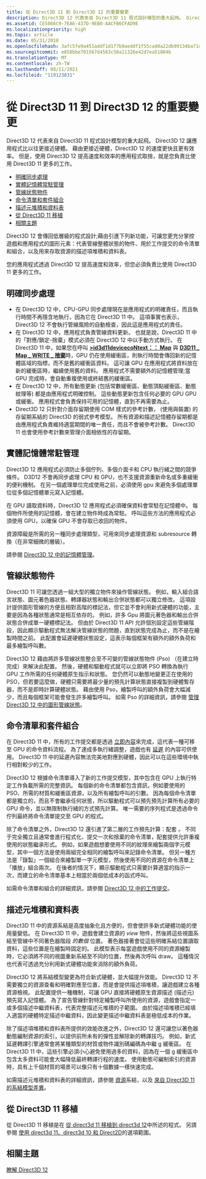 ```yaml
---
title: 從 Direct3D 11 到 Direct3D 12 的重要變更
description: Direct3D 12 代表來自 Direct3D 11 程式設計模型的重大起飛。 Direct3D 12 讓應用程式比以往更接近硬體。
ms.assetid: CE5066C9-7EA6-437D-9EB0-AACFB6CFAD9E
ms.localizationpriority: high
ms.topic: article
ms.date: 05/31/2018
ms.openlocfilehash: 3afc5fe9a451addf1d1f7b9aeddf1f55ca40a22db99134ba71d8195c72ad2b13
ms.sourcegitcommit: e858bbe701567d4583c50a11326e42d7ea51804b
ms.translationtype: MT
ms.contentlocale: zh-TW
ms.lasthandoff: 08/11/2021
ms.locfileid: "119123831"
---
```

# <a name="important-changes-from-direct3d-11-to-direct3d-12"></a>從 Direct3D 11 到 Direct3D 12 的重要變更

Direct3D 12 代表來自 Direct3D 11 程式設計模型的重大起飛。 Direct3D 12 讓應用程式比以往更接近硬體。 藉由更接近硬體，Direct3D 12 的速度更快且更有效率。 但是，使用 Direct3D 12 提高速度和效率的應用程式取捨，就是您負責比使用 Direct3D 11 更多的工作。

-   [明確同步處理](#explicit-synchronization)
-   [實體記憶體常駐管理](#physical-memory-residency-management)
-   [管線狀態物件](#pipeline-state-objects)
-   [命令清單和套件組合](#command-lists-and-bundles)
-   [描述元堆積和資料表](#descriptor-heaps-and-tables)
-   [從 Direct3D 11 移植](#porting-from-direct3d-11)
-   [相關主題](#related-topics)

Direct3D 12 會傳回低層級的程式設計;藉由引進下列新功能，可讓您更充分掌控遊戲和應用程式的圖形元素：代表管線整體狀態的物件、用於工作提交的命令清單和組合，以及用來存取資源的描述項堆積和資料表。

您的應用程式透過 Direct3D 12 提高速度和效率，但您必須負責比使用 Direct3D 11 更多的工作。

## <a name="explicit-synchronization"></a>明確同步處理

-   在 Direct3D 12 中，CPU-GPU 同步處理現在是應用程式的明確責任，而且執行時間不再隱含地執行，因為它在 Direct3D 11 中。 這項事實也表示，Direct3D 12 不會執行管線風險的自動檢查，因此這是應用程式的責任。
-   在 Direct3D 12 中，應用程式負責管線資料更新。 也就是說，Direct3D 11 中的「對應/鎖定-捨棄」模式必須在 Direct3D 12 中以手動方式執行。 在 Direct3D 11 中，如果您在呼叫 [**>id3d11devicecoNtext：： Map**](/windows/desktop/api/d3d11/nf-d3d11-id3d11devicecontext-map) 與 [**D3D11 \_ Map \_ WRITE \_ 捨棄**](/windows/desktop/api/d3d11/ne-d3d11-d3d11_map)時，GPU 仍在使用緩衝區，則執行時間會傳回新的記憶體區域的指標，而不是舊的緩衝區資料。 這可讓 GPU 在應用程式將資料放在新的緩衝區時，繼續使用舊的資料。 應用程式不需要額外的記憶體管理;當 GPU 完成時，會自動重複使用或終結舊的緩衝區。
-   在 Direct3D 12 中，所有動態更新 (包括常數緩衝區、動態頂點緩衝區、動態紋理等) 都是由應用程式明確控制。 這些動態更新包含任何必要的 GPU GPU 或緩衝。 應用程式會負責保持可用的記憶體，直到不再需要為止。
-   Direct3D 12 只針對介面存留期使用 COM 樣式的參考計數， (使用與裝置) 的存留期系結的 Direct3D 的弱式參考模型。 所有資源和描述記憶體存留期都是由應用程式負責維持適當期間的唯一責任，而且不會被參考計數。 Direct3D 11 也會使用參考計數來管理介面相依性的存留期。

## <a name="physical-memory-residency-management"></a>實體記憶體常駐管理

Direct3D 12 應用程式必須防止多個佇列、多個介面卡和 CPU 執行緒之間的競爭條件。 D3D12 不會再同步處理 CPU 和 GPU，也不支援資源重新命名或多重緩衝的便利機制。 在另一個處理單位完成使用之前，必須使用 gpu 來避免多個處理單位從多個記憶體單元寫入記憶體。

在 GPU 讀取資料時，Direct3D 12 應用程式必須確保資料會常駐在記憶體中。 每個物件所使用的記憶體，會在建立物件時成為常駐。 呼叫這些方法的應用程式必須使用 GPU，以確保 GPU 不會存取已收回的物件。

資源障礙是所需的另一種同步處理類型，可用來同步處理資源和 subresource 轉換（在非常細微的層級）。

請參閱 [Direct3D 12 中的記憶體管理](memory-management.md)。

## <a name="pipeline-state-objects"></a>管線狀態物件

Direct3D 11 可讓您透過一組大型的獨立物件來操作管線狀態。 例如，輸入組合語言狀態、圖元著色器狀態、轉譯器狀態和輸出合併狀態都可以獨立修改。 這項設計提供圖形管線的方便且相對高階的標記法，但它並不會利用新式硬體的功能，主要是因為各種狀態通常是相互依存的。 例如，許多 Gpu 將圖元著色器和輸出合併狀態合併成單一硬體標記法。 但由於 Direct3D 11 API 允許個別設定這些管線階段，因此顯示驅動程式無法解決管線狀態的問題，直到狀態完成為止，而不是在繪製時間之前。 此配置會延遲硬體狀態設定，這表示每個框架有額外的額外負荷和最多繪製呼叫數。

Direct3D 12 藉由將許多管線狀態整合至不可變的管線狀態物件 (Pso) （在建立時完成）來解決此配置。 然後，硬體和驅動程式就可以立即將 PSO 轉換為執行 GPU 工作所需的任何硬體原生指示和狀態。 您仍然可以動態地變更正在使用的 PSO，但若要這麼做，硬體只需要將最少量的預先計算狀態直接複製到硬體暫存器，而不是即時計算硬體狀態。 藉由使用 Pso，繪製呼叫的額外負荷會大幅減少，而且每個框架可能會發生許多繪製呼叫。 如需 Pso 的詳細資訊，請參閱 [管理 Direct3D 12 中的圖形管線狀態](managing-graphics-pipeline-state-in-direct3d-12.md)。

## <a name="command-lists-and-bundles"></a>命令清單和套件組合

在 Direct3D 11 中，所有的工作提交都是透過 [立即內容](/windows/desktop/direct3d11/overviews-direct3d-11-render-multi-thread-render)來完成，這代表一種可移至 GPU 的命令資料流程。 為了達成多執行緒調整，遊戲也有 [延遲](/windows/desktop/direct3d11/overviews-direct3d-11-render-multi-thread-render) 的內容可供使用。 Direct3D 11 中的延遲內容無法完美地對應到硬體，因此可以在這些環境中執行相對較少的工作。

Direct3D 12 根據命令清單導入了新的工作提交模型，其中包含在 GPU 上執行特定工作負載所需的完整資訊。 每個新的命令清單都包含資訊，例如要使用的 PSO、所需的材質和緩衝區資源，以及所有繪製呼叫的引數。 因為每個命令清單都是獨立的，而且不會繼承任何狀態，所以驅動程式可以預先預先計算所有必要的 GPU 命令，並以無限制執行緒的方式預先計算。 唯一需要的序列程式是透過命令佇列最終將命令清單提交至 GPU 的程式。

除了命令清單之外，Direct3D 12 還引進了第二層的工作預先計算：配套 *。* 不同于完全獨立且通常會進行程式化、提交一次和捨棄的命令清單，配套提供允許重複使用的狀態繼承形式。 例如，如果遊戲想要使用不同的紋理來繪製兩個字元模型，其中一個方法是使用兩組完全相同的繪製呼叫來記錄命令清單。 但另一種方法是「錄製」一個組合來繪製單一字元模型，然後使用不同的資源在命令清單上「播放」組合兩次。 在後者的情況下，顯示驅動程式只需要計算適當的指示一次，而建立的命令清單基本上相當於兩個低成本的函式呼叫。

如需命令清單和組合的詳細資訊，請參閱 [Direct3D 12 中的工作提交](command-queues-and-command-lists.md)。

## <a name="descriptor-heaps-and-tables"></a>描述元堆積和資料表

Direct3D 11 中的資源系結是高度抽象化且方便的，但會使許多新式硬體功能的使用量變低。 在 Direct3D 11 中，遊戲會建立資源的 *view* 物件，然後將這些視圖系結至管線中不同著色器階段 *的數個* 位置。 著色器接著會從這些明確系結位置讀取資料，這些位置是在繪製時固定的。 此模型表示每當遊戲使用不同的資源繪製時，它必須將不同的視圖重新系結至不同的位置，然後再次呼叫 draw。 這種情況也代表可透過充分利用新式硬體功能來消除的額外負荷。

Direct3D 12 將系結模型變更為符合新式硬體，並大幅提升效能。 Direct3D 12 不需要獨立的資源查看和明確對應至位置，而是會提供描述項堆積，讓遊戲建立各種資源檢視。 此配置提供一種機制，可讓 GPU 直接將硬體原生資源描述 (描述元) 預先寫入記憶體。 為了宣告管線針對特定繪製呼叫所使用的資源，遊戲會指定一或多個描述中繼資料表，代表完整描述元堆積的子範圍。 由於描述項堆積已經填入適當的硬體特定描述中繼資料，因此變更描述中繼資料表是極低成本的作業。

除了描述項堆積和資料表所提供的效能改進之外，Direct3D 12 還可讓您以著色器動態編制資源的索引，以提供前所未有的彈性並解除新的轉譯技巧。 例如，新式延遲轉譯引擎通常會將某種類型的材質或物件識別碼編碼為中繼 g 緩衝區。 在 Direct3D 11 中，這些引擎必須小心避免使用過多的資料，因為在一個 g 緩衝區中包含太多資料可能會大幅降低最終轉譯行程的速度。 使用動態可編制索引的資源時，具有上千個材質的場景可以像只有十個數據一樣快速完成。

如需描述元堆積和資料表的詳細資訊，請參閱 [資源](resource-binding.md)系結，以及 [來自 Direct3D 11 的系結模型差異](binding-model.md)。

## <a name="porting-from-direct3d-11"></a>從 Direct3D 11 移植

從 Direct3D 11 移植是在 [從 direct3d 11 移植到 direct3d 12](porting-from-direct3d-11-to-direct3d-12.md)中所述的程式。 另請參閱 [使用 direct3d 11、direct3d 10 和 Direct2D](direct3d-12-interop.md)的選項範圍。

## <a name="related-topics"></a>相關主題

<dl> <dt>

[瞭解 Direct3D 12](directx-12-getting-started.md)
</dt> </dl>

 

 